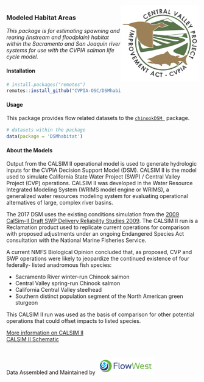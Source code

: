 <img src="man/figures/cvpia_logo.jpg" align="right" width="40%"/>

### Modeled Habitat Areas
*This package is for estimating spawning and rearing (instream and floodplain) habitat within the Sacramento and San Joaquin river systems for use with the CVPIA salmon life cycle model.*

#### Installation   

``` r
# install.packages("remotes")
remotes::install_github("CVPIA-OSC/DSMhabitat")
```

#### Usage
This package provides flow related datasets to the [`chinookDSM `](https://flowwest.github.io/cvpiaModels/) package.

``` r
# datasets within the package
data(package = 'DSMhabitat')
```

#### About the Models
Output from the CALSIM II operational model is used to generate hydrologic inputs for the CVPIA Decision Support Model (DSM). CALSIM II is the model used to simulate California State Water Project (SWP) / Central Valley Project (CVP) operations. CALSIM II was developed in the Water Resource Integrated Modeling System (WRIMS model engine or WRIMS), a generalized water resources modeling system for evaluating operational alternatives of large, complex river basins. 

The 2017 DSM uses the existing conditions simulation from the [2009 CalSim-II Draft SWP Delivery Reliability Studies 2009](http://baydeltaoffice.water.ca.gov/modeling/hydrology/CalSim/Downloads/CalSimDownloads/CalSim-IIStudies/SWPReliability2009/index.cfm). The CALSIM II run is a Reclamation product used to replicate current operations for comparison with proposed adjustments under an ongoing Endangered Species Act consultation with the National Marine Fisheries Service.  

A current NMFS Biological Opinion concluded that, as proposed, CVP and SWP operations were likely to jeopardize the continued existence of four federally- listed anadromous fish species:   
  - Sacramento River winter-run Chinook salmon  
  - Central Valley spring-run Chinook salmon  
  - California Central Valley steelhead  
  - Southern distinct population segment of the North American green sturgeon   

This CALSIM II run was used as the basis of comparison for other potential operations that could offset impacts to listed species.

  
[More information on CALSIM II](https://water.ca.gov/Library/Modeling-and-Analysis/Central-Valley-models-and-tools/CalSim-2)    
[CALSIM II Schematic](https://s3-us-west-2.amazonaws.com/cvpiaflow-r-package/BST_CALSIMII_schematic_040110.jpg)  

<div style="margin-top: 40px;">Data Assembled and Maintained by <a href = "http://www.flowwest.com/" target = "_blank"> <img src="man/figures/TransLogoTreb.png" width="150px"/></div>
